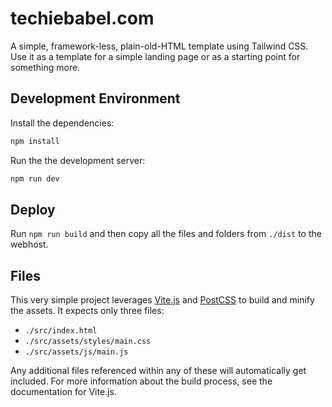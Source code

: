 # techiebabel.com

A simple, framework-less, plain-old-HTML template using Tailwind CSS. Use it as a template for a
simple landing page or as a starting point for something more.

## Development Environment

Install the dependencies:

```bash
npm install
```

Run the the development server:

```bash
npm run dev
```

## Deploy

Run `npm run build` and then copy all the files and folders from `./dist` to the webhost.

## Files

This very simple project leverages [Vite.js](https://vitejs.dev) and [PostCSS](https://postcss.org) to build and minify
the assets. It expects only three files:

* `./src/index.html`
* `./src/assets/styles/main.css`
* `./src/assets/js/main.js`

Any additional files referenced within any of these will automatically get included. For more information about the
build process, see the documentation for Vite.js.
